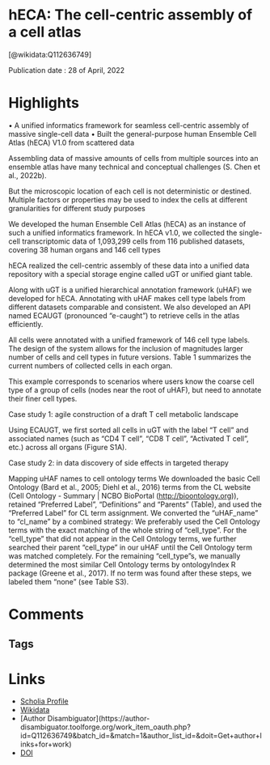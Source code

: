 
hECA: The cell-centric assembly of a cell atlas
===============================================
  
  [@wikidata:Q112636749]  
  
Publication date : 28 of April, 2022  

# Highlights

• A unified informatics framework for seamless cell-centric assembly of massive single-cell data
• Built the general-purpose human Ensemble Cell Atlas (hECA) V1.0 from scattered data


Assembling data of massive amounts of cells from multiple sources into an ensemble atlas have many technical and conceptual challenges (S. Chen et al., 2022b). 

But the microscopic location of each cell is not deterministic or destined. Multiple factors or properties may be used to index the cells at different granularities for different study purposes

We developed the human Ensemble Cell Atlas (hECA) as an instance of such a unified informatics framework. In hECA v1.0, we collected the single-cell transcriptomic data of 1,093,299 cells from 116 published datasets, covering 38 human organs and 146 cell types

hECA realized the cell-centric assembly of these data into a unified data repository with a special storage engine called uGT or unified giant table. 


Along with uGT is a unified hierarchical annotation framework (uHAF) we developed for hECA. Annotating with uHAF makes cell type labels from different datasets comparable and consistent. We also developed an API named ECAUGT (pronounced “e-caught”) to retrieve cells in the atlas efficiently.

 All cells were annotated with a unified framework of 146 cell type labels. The design of the system allows for the inclusion of magnitudes larger number of cells and cell types in future versions. Table 1 summarizes the current numbers of collected cells in each organ.

 This example corresponds to scenarios where users know the coarse cell type of a group of cells (nodes near the root of uHAF), but need to annotate their finer cell types.

 Case study 1: agile construction of a draft T cell metabolic landscape

 Using ECAUGT, we first sorted all cells in uGT with the label “T cell” and associated names (such as “CD4 T cell”, “CD8 T cell”, “Activated T cell”, etc.) across all organs (Figure S1A).

 Case study 2: in data discovery of side effects in targeted therapy

 Mapping uHAF names to cell ontology terms
We downloaded the basic Cell Ontology (Bard et al., 2005; Diehl et al., 2016) terms from the CL website (Cell Ontology - Summary | NCBO BioPortal (http://bioontology.org)), retained “Preferred Label”, “Definitions” and “Parents” (Table), and used the “Preferred Label” for CL term assignment. We converted the “uHAF_name” to “cl_name” by a combined strategy: We preferably used the Cell Ontology terms with the exact matching of the whole string of “cell_type”. For the “cell_type” that did not appear in the Cell Ontology terms, we further searched their parent “cell_type” in our uHAF until the Cell Ontology term was matched completely. For the remaining “cell_type”s, we manually determined the most similar Cell Ontology terms by ontologyIndex R package (Greene et al., 2017). If no term was found after these steps, we labeled them “none” (see Table S3).
# Comments

## Tags

# Links
  
 * [Scholia Profile](https://scholia.toolforge.org/work/Q112636749)  
 * [Wikidata](https://www.wikidata.org/wiki/Q112636749)  
 * [Author Disambiguator](https://author-
disambiguator.toolforge.org/work_item_oauth.php?id=Q112636749&batch_id=&match=1&author_list_id=&doit=Get+author+links+for+work)  
 * [DOI](https://doi.org/10.1016/J.ISCI.2022.104318)  
